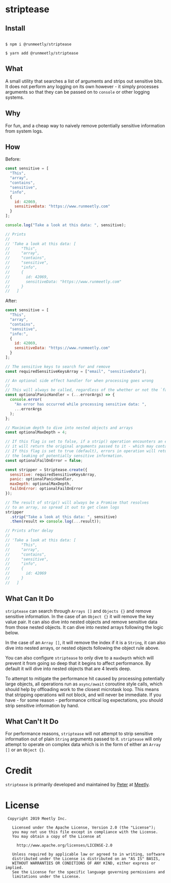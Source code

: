 # striptease

## Install

```shell script

$ npm i @runmeetly/striptease

$ yarn add @runmeetly/striptease

```

## What

A small utility that searches a list of arguments and strips out sensitive bits.
It does not perform any logging on its own however - it simply processes arguments so that
they can be passed on to `console` or other logging systems.

## Why

For fun, and a cheap way to naively remove potentially sensitive information from system logs.

## How

Before:

```javascript
const sensitive = [
  "This",
  "array",
  "contains",
  "sensitive",
  "info",
  {
    id: 42069,
    sensitiveData: "https://www.runmeetly.com"
  }
];

console.log("Take a look at this data: ", sensitive);

// Prints
//
// 'Take a look at this data: [
//     "This",
//     "array",
//     "contains",
//     "sensitive",
//     "info",
//     {
//       id: 42069,
//       sensitiveData: "https://www.runmeetly.com"
//     }
//   ]
```

After:

```javascript
const sensitive = [
  "This",
  "array",
  "contains",
  "sensitive",
  "info:",
  {
    id: 42069,
    sensitiveData: "https://www.runmeetly.com"
  }
];

// The sensitive keys to search for and remove
const requiredSensitiveKeysArray = ["email", "sensitiveData"];

// An optional side effect handler for when processing goes wrong
//
// This will always be called, regardless of the whether or not the `failOnError` flag is set.
const optionalPanicHandler = (...errorArgs) => {
  console.error(
    "An error has occurred while processing sensitive data: ",
    ...errorArgs
  );
};

// Maximium depth to dive into nested objects and arrays
const optionalMaxDepth = 4;

// If this flag is set to false, if a strip() operation encounters an error,
// it will return the original arguments passed to it - which may contain sensitive information.
// If this flag is set to true (default), errors in operation will return an empty list, which prevents
// the leaking of potentially sensitive information.
const optionalFailOnError = false;

const stripper = Striptease.create({
  sensitive: requiredSensitiveKeysArray,
  panic: optionalPanicHandler,
  maxDepth: optionalMaxDepth,
  failOnError: optionalFailOnError
});

// The result of strip() will always be a Promise that resolves
// to an array, so spread it out to get clean logs
stripper
  .strip("Take a look at this data: ", sensitive)
  .then(result => console.log(...result));

// Prints after delay
//
// 'Take a look at this data: [
//     "This",
//     "array",
//     "contains",
//     "sensitive",
//     "info",
//     {
//       id: 42069
//     }
//   ]
```

## What Can It Do

`striptease` can search through `Arrays []` and `Objects {}` and remove sensitive information.
In the case of an `Object {}` it will remove the key value pair. It can also dive into nested objects
and remove sensitive data from those nested objects. It can dive into nested arrays following the
logic below.

In the case of an `Array []`, it will remove the index if it is a `String`, it can also dive into
nested arrays, or nested objects following the object rule above.

You can also configure `striptease` to only dive to a `maxDepth` which will prevent it from going
so deep that it begins to affect performance. By default it will dive into nested objects that are
4 levels deep.

To attempt to mitigate the performance hit caused by processing potentially large objects, all
operations run as `async/await` coroutine style calls, which should help by offloading work to
the closest microtask loop. This means that stripping operations will not block, and will never be
immediate. If you have - for some reason - performance critical log expectations,
you should strip sensitive information by hand.

## What Can't It Do

For performance reasons, `striptease` will not attempt to strip sensitive information out of plain
`String` arguments passed to it. `striptease` will only attempt to operate on complex data which is
in the form of either an `Array []` or an `Object {}`.

# Credit

`striptease` is primarily developed and maintained by
[Peter](https://github.com/pyamsoft) at
[Meetly](https://www.runmeetly.com).

# License

```
 Copyright 2019 Meetly Inc.

   Licensed under the Apache License, Version 2.0 (the "License");
   you may not use this file except in compliance with the License.
   You may obtain a copy of the License at

     http://www.apache.org/licenses/LICENSE-2.0

   Unless required by applicable law or agreed to in writing, software
   distributed under the License is distributed on an "AS IS" BASIS,
   WITHOUT WARRANTIES OR CONDITIONS OF ANY KIND, either express or implied.
   See the License for the specific language governing permissions and
   limitations under the License.
```
